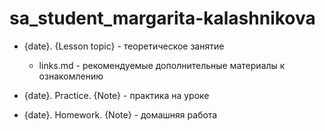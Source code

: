 # sa_student_margarita-kalashnikova

* {date}. {Lesson topic} - теоретическое занятие
  * links.md - рекомендуемые дополнительные материалы к ознакомлению

* {date}. Practice. {Note} - практика на уроке

* {date}. Homework. {Note} - домашняя работа
